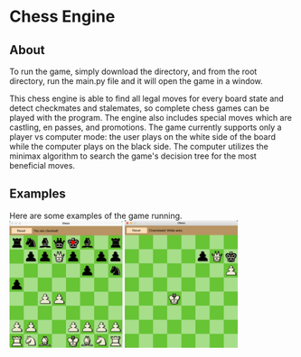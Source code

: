 # Chess Engine

## About

To run the game, simply download the directory, and from the root directory, run the main.py file and it will open the game in a window. 

This chess engine is able to find all legal moves for every board state and detect checkmates and stalemates, so complete chess games can be played with the program. The engine also includes special moves which are castling, en passes, and promotions. The game currently supports only a player vs computer mode: the user plays on the white side of the board while the computer plays on the black side. The computer utilizes the minimax algorithm to search the game's decision tree for the most beneficial moves.

## Examples

Here are some examples of the game running.
<img src="public/example_board.png" width="200px">
<img src="public/example_board2.png" width="200px">
